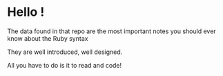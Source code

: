 # Hello !

The data found in that repo
are the most important notes
you should ever know about the Ruby syntax

They are well introduced, well designed.

All you have to do is it to read and code!
